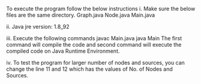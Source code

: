 To execute the program follow the below instructions
 i. Make sure the below files are the same directory.
	Graph.java
	Node.java
	Main.java

 ii. Java jre version: 1.8_92

 iii. Execute the following commands
	javac Main.java
	java Main
     The first command will compile the code and second command will execute the compiled code on Java Runtime Environment.

 iv. To test the program for larger number of nodes and sources, you can change the line 11 and 12 which has the values of No. of Nodes and Sources.
   